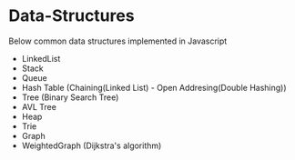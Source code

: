 # Data-Structures

Below common data structures implemented in Javascript

- LinkedList
- Stack
- Queue
- Hash Table (Chaining(Linked List) - Open Addresing(Double Hashing))
- Tree (Binary Search Tree)
- AVL Tree
- Heap
- Trie
- Graph
- WeightedGraph (Dijkstra's algorithm)
